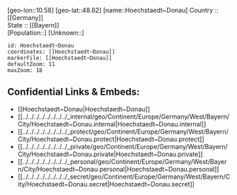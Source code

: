 ﻿---
location: [48.62,10.58] 
mapzoom: [7,12] 
mapmarker: city 
type: City
tags:
- geo/City


SpocWebEntityId: 31075
isDeleted: false
confidential: public

---
[geo-lon::10.58] 
[geo-lat::48.62] 
[name::Hoechstaedt~Donau] 
Country :: [[Germany]]  
State :: [[Bayern]]  
[Population::] 
[Unknown::] 


```leaflet
id: Hoechstaedt~Donau
coordinates: [[Hoechstaedt~Donau]] 
markerFile: [[Hoechstaedt~Donau]] 
defaultZoom: 11 
maxZoom: 18
```


## Confidential Links & Embeds: 
- [[Hoechstaedt~Donau|Hoechstaedt~Donau]]  
- [[../../../../../../../../_internal/geo/Continent/Europe/Germany/West/Bayern/City/Hoechstaedt~Donau.internal|Hoechstaedt~Donau.internal]] 
- [[../../../../../../../../_protect/geo/Continent/Europe/Germany/West/Bayern/City/Hoechstaedt~Donau.protect|Hoechstaedt~Donau.protect]] 
- [[../../../../../../../../_private/geo/Continent/Europe/Germany/West/Bayern/City/Hoechstaedt~Donau.private|Hoechstaedt~Donau.private]] 
- [[../../../../../../../../_personal/geo/Continent/Europe/Germany/West/Bayern/City/Hoechstaedt~Donau.personal|Hoechstaedt~Donau.personal]] 
- [[../../../../../../../../_secret/geo/Continent/Europe/Germany/West/Bayern/City/Hoechstaedt~Donau.secret|Hoechstaedt~Donau.secret]] 
